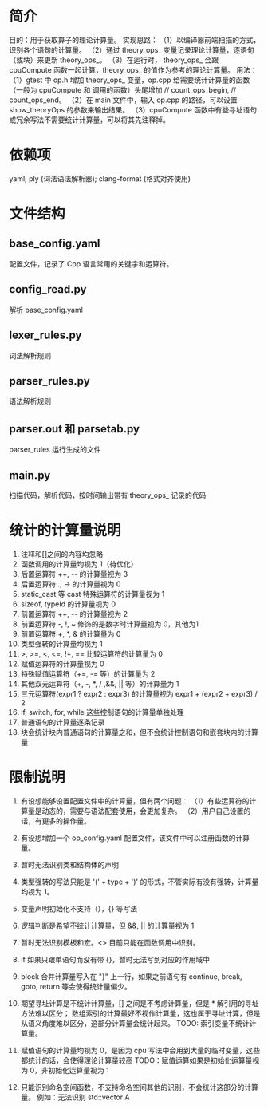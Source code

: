 # 简介
目的：用于获取算子的理论计算量。</b>
实现思路：
（1）以编译器前端扫描的方式，识别各个语句的计算量。</b>
（2）通过 theory_ops_ 变量记录理论计算量，逐语句（或块）来更新 theory_ops_。</b>
（3）在运行时， theory_ops_ 会跟 cpuCompute 函数一起计算，theory_ops_ 的值作为参考的理论计算量。</b>
用法：
（1）gtest 中 op.h 增加 theory_ops_ 变量，op.cpp 给需要统计计算量的函数（一般为 cpuCompute 和 调用的函数）头尾增加 // count_ops_begin, // count_ops_end。
（2）在 main 文件中，输入 op.cpp 的路径，可以设置 show_theoryOps 的参数来输出结果。
（3）cpuCompute 函数中有些寻址语句或冗余写法不需要统计计算量，可以将其先注释掉。

# 依赖项
yaml; ply (词法语法解析器); clang-format (格式对齐使用)

# 文件结构
## base_config.yaml
配置文件，记录了 Cpp 语言常用的关键字和运算符。
## config_read.py
解析 base_config.yaml
## lexer_rules.py
词法解析规则
## parser_rules.py
语法解析规则
## parser.out 和 parsetab.py
parser_rules 运行生成的文件
## main.py
扫描代码，解析代码，按时间输出带有 theory_ops_ 记录的代码

# 统计的计算量说明
1. 注释和[]之间的内容均忽略
2. 函数调用的计算量均视为 1（待优化）
3. 后置运算符 ++, -- 的计算量视为 3
4. 后置运算符 ., -> 的计算量视为 0
5. static_cast 等 cast 特殊运算符的计算量视为 1
6. sizeof, typeId 的计算量视为 0
7. 前置运算符 ++, -- 的计算量视为 2
8. 前置运算符 -, !, ~ 修饰的是数字时计算量视为 0，其他为1
9. 前置运算符 +, *, & 的计算量为 0
10. 类型强转的计算量均视为 1
11. \>, >=, <, <=, !=, == 比较运算符的计算量为 0
12. 赋值运算符的计算量视为 0
13. 特殊赋值运算符（+=, -= 等）的计算量为 2
14. 其他双元运算符（+, -, *, / ,&&, || 等）的计算量为 1
15. 三元运算符(expr1 ? expr2 : expr3)
    的计算量视为 expr1 + (expr2 + expr3) / 2
16. if, switch, for, while 这些控制语句的计算量单独处理
17. 普通语句的计算量逐条记录
18. 块会统计块内普通语句的计算量之和，但不会统计控制语句和嵌套块内的计算量

# 限制说明
1. 有设想能够设置配置文件中的计算量，但有两个问题：
（1）有些运算符的计算量是动态的，需要与语法配套使用，会更加复杂。
（2）用户自己设置的话，有更多的操作量。

2. 有设想增加一个 op_config.yaml 配置文件，该文件中可以注册函数的计算量。

3. 暂时无法识别类和结构体的声明

4. 类型强转的写法只能是 '(' + type + ')' 的形式，不管实际有没有强转，计算量均视为 1。

5. 变量声明初始化不支持（），{} 等写法

6. 逻辑判断是希望不统计计算量，但 &&, || 的计算量视为 1

7. 暂时无法识别模板和宏。<> 目前只能在函数调用中识别。

8. if 如果只跟单语句而没有带 {}，暂时无法写到对应的作用域中

9. block 合并计算量写入在 "\}" 上一行，如果之前语句有 continue, break, goto, return 等会使得统计量偏少。

10. 期望寻址计算是不统计计算量，[] 之间是不考虑计算量，但是 * 解引用的寻址方法难以区分；
数组索引的计算最好不视作计算量，这也属于寻址计算，但是从语义角度难以区分，这部分计算量会统计起来。
TODO: 索引变量不统计计算量。

11. 赋值语句的计算量均视为 0，是因为 cpu 写法中会用到大量的临时变量，这些都统计的话，会使得理论计算量较高
TODO：赋值运算如果是初始化运算量视为 0，非初始化运算量视为 1

12. 只能识别命名空间函数，不支持命名空间其他的识别，不会统计这部分的计算量。
例如：无法识别 std::vector<int> A
